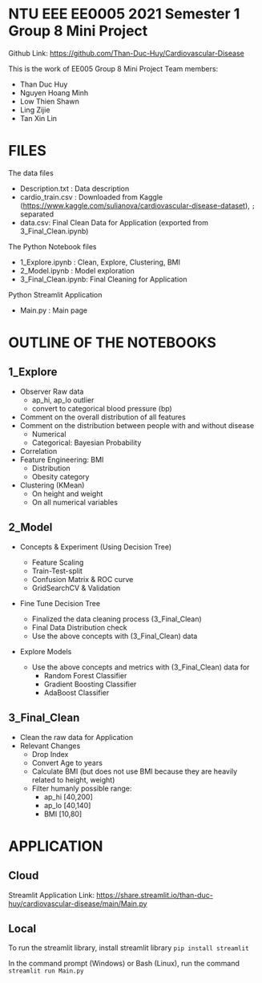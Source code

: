 # NTU EEE EE0005 2021 Semester 1 Group 8 Mini Project
Github Link: https://github.com/Than-Duc-Huy/Cardiovascular-Disease

This is the work of EE005 Group 8 Mini Project
Team members:
- Than Duc Huy
- Nguyen Hoang Minh
- Low Thien Shawn
- Ling Zijie
- Tan Xin Lin


# FILES
The data files
- Description.txt : Data description
- cardio_train.csv : Downloaded from Kaggle (https://www.kaggle.com/sulianova/cardiovascular-disease-dataset), `;` separated
- data.csv: Final Clean Data for Application (exported from 3_Final_Clean.ipynb)


The Python Notebook files
- 1_Explore.ipynb : Clean, Explore, Clustering, BMI
- 2_Model.ipynb : Model exploration
- 3_Final_Clean.ipynb: Final Cleaning for Application

Python Streamlit Application
- Main.py : Main page 


# OUTLINE OF THE NOTEBOOKS

## 1_Explore
- Observer Raw data
	- ap_hi, ap_lo outlier 
	- convert to categorical blood pressure (bp)
- Comment on the overall distribution of all features
- Comment on the distribution between people with and without disease
	- Numerical
	- Categorical: Bayesian Probability
- Correlation
- Feature Engineering: BMI
	- Distribution
	- Obesity category
- Clustering (KMean)
	- On height and weight
	- On all numerical variables


## 2_Model
- Concepts & Experiment (Using Decision Tree)
	- Feature Scaling
	- Train-Test-split
	- Confusion Matrix & ROC curve
	- GridSearchCV & Validation

- Fine Tune Decision Tree
	- Finalized the data cleaning process (3_Final_Clean)
	- Final Data Distribution check
	- Use the above concepts with (3_Final_Clean) data

- Explore Models
	- Use the above concepts and metrics with (3_Final_Clean) data for
		- Random Forest Classifier
		- Gradient Boosting Classifier
		- AdaBoost Classifier



## 3_Final_Clean
- Clean the raw data for Application
- Relevant Changes
	- Drop Index
	- Convert Age to years
	- Calculate BMI (but does not use BMI because they are heavily related to height, weight)
	- Filter humanly possible range:
		- ap_hi [40,200]
		- ap_lo [40,140]
		- BMI [10,80]



# APPLICATION

## Cloud
Streamlit Application Link: https://share.streamlit.io/than-duc-huy/cardiovascular-disease/main/Main.py


## Local

To run the streamlit library, install streamlit library
`pip install streamlit`

In the command prompt (Windows) or Bash (Linux), run the command
`streamlit run Main.py`


